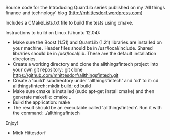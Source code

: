 Source code for the Introducing QuantLib series published on my 'All things finance and technology' blog (http://mhittesdorf.wordpress.com)

Includes a CMakeLists.txt file to build the tests using cmake.  

Instructions to build on Linux (Ubuntu 12.04):

* Make sure the Boost (1.51) and QuantLib (1.21) libraries are installed on your machine. Header files should be in /usr/local/include. Shared libraries should be in /usr/local/lib.  These are the default installation directories.
* Create a working directory and clone the allthingsfintech project into your own git repository: git clone https://github.com/mhittesdorf/allthingsfintech.git
* Create a 'build' subdirectory under 'allthingsfintech' and 'cd' to it: cd allthingsfintech; mkdir build; cd build
* Make sure cmake is installed (sudo apt-get install cmake) and then generate makefile: cmake ..
* Build the application: make
* The result should be an executable called 'allthingsfintech'.  Run it with the command: ./allthingsfintech


Enjoy! 

- Mick Hittesdorf
